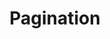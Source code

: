 ---
id: pagination
title: Pagination
slug: /get-started/terminology/pagination
sidebar_label: Pagination
sidebar_position: 2
---